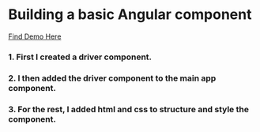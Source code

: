 # Building a basic Angular component

[Find Demo Here](raceTrack)

### 1. First I created a driver component.       

### 2. I then added the driver component to the main app component.    

### 3. For the rest, I added html and css to structure and style the component.
